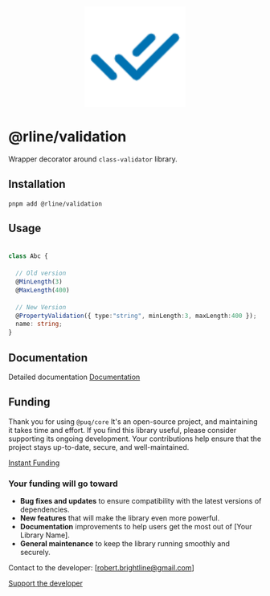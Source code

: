 <div align="center">
  <img src="https://raw.githubusercontent.com/rbrightline/common/refs/heads/main/libs/validation/favicon.png" alt="Logo" width="200"/>
</div>

# @rline/validation

Wrapper decorator around `class-validator` library.

## Installation

```shell
pnpm add @rline/validation
```

## Usage

```typescript

class Abc {

  // Old version
  @MinLength(3)
  @MaxLength(400)

  // New Version
  @PropertyValidation({ type:"string", minLength:3, maxLength:400 });
  name: string;
}

```

## Documentation

Detailed documentation [Documentation](https://rbrightline.github.io/common/validation/)



## Funding

Thank you for using `@puq/core` It's an open-source project, and maintaining it takes time and effort. If you find this library useful, please consider supporting its ongoing development. Your contributions help ensure that the project stays up-to-date, secure, and well-maintained.

[Instant Funding](https://cash.app/$puqlib)

### Your funding will go toward

- **Bug fixes and updates** to ensure compatibility with the latest versions of dependencies.
- **New features** that will make the library even more powerful.
- **Documentation** improvements to help users get the most out of [Your Library Name].
- **General maintenance** to keep the library running smoothly and securely.

Contact to the developer: [robert.brightline@gmail.com]

[Support the developer](https://cash.app/$puqlib)
